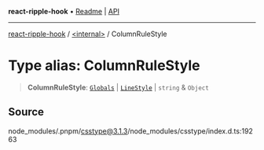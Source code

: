**react-ripple-hook** • [Readme](../../README.md) \| [API](../../globals.md)

***

[react-ripple-hook](../../README.md) / [\<internal\>](../README.md) / ColumnRuleStyle

# Type alias: ColumnRuleStyle

> **ColumnRuleStyle**: [`Globals`](Globals.md) \| [`LineStyle`](LineStyle.md) \| `string` & `Object`

## Source

node\_modules/.pnpm/csstype@3.1.3/node\_modules/csstype/index.d.ts:19263
